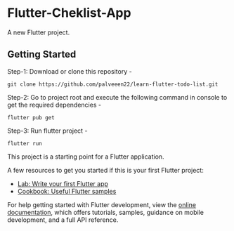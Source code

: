 # Flutter-Cheklist-App

A new Flutter project.

## Getting Started

Step-1: Download or clone this repository -

    git clone https://github.com/palveeen22/learn-flutter-todo-list.git
    

Step-2: Go to project root and execute the following command in console to get the required dependencies -

    flutter pub get 
    
Step-3: Run flutter project -

    flutter run

This project is a starting point for a Flutter application.

A few resources to get you started if this is your first Flutter project:

- [Lab: Write your first Flutter app](https://docs.flutter.dev/get-started/codelab)
- [Cookbook: Useful Flutter samples](https://docs.flutter.dev/cookbook)

For help getting started with Flutter development, view the
[online documentation](https://docs.flutter.dev/), which offers tutorials,
samples, guidance on mobile development, and a full API reference.


